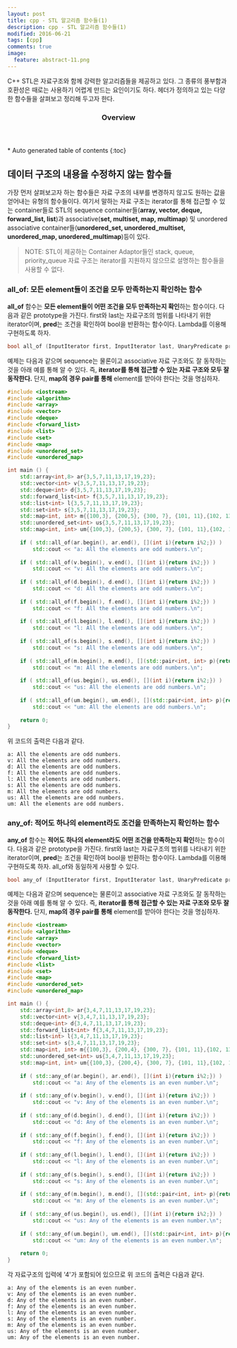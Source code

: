 ```yaml
---
layout: post
title: cpp - STL 알고리즘 함수들(1)
description: cpp - STL 알고리즘 함수들(1)
modified: 2016-06-21
tags: [cpp]
comments: true
image:
  feature: abstract-11.png
---
```

C++ STL은 자료구조와 함께 강력한 알고리즘들을 제공하고 있다. 그 종류의 풍부함과 호환성은 때로는 사용하기 어렵게 만드는 요인이기도 하다. **<algorithm>** 헤더가 정의하고 있는 다양한 함수들을 살펴보고 정리해 두고자 한다.  

<section id="table-of-contents" class="toc">
  <header>
    <h3>Overview</h3>
  </header>
<div id="drawer" markdown="1">
*  Auto generated table of contents
{:toc}
</div>
</section><!-- /#table-of-contents -->

## 데이터 구조의 내용을 수정하지 않는 함수들

가장 먼저 살펴보고자 하는 함수들은 자료 구조의 내부를 변경하지 않고도 원하는 값을 얻어내는 유형의 함수들이다. 여기서 말하는 자료 구조는 iterator를 통해 접근할 수 있는 container들로 STL의 sequence container들(**array, vector, deque, forward_list, list**)과  associative(**set, multiset, map, multimap**) 및 unordered associative container들(**unordered_set, unordered_multiset, unordered_map, unordered_multimap**)등이 있다. 

> NOTE: STL이 제공하는 Container Adaptor들인 stack, queue, priority_queue 자료 구조는 iterator를 지원하지 않으므로 설명하는 함수들을 사용할 수 없다.  

### **all_of**: 모든 element들이 조건을 모두 만족하는지 확인하는 함수

**all_of** 함수는 **모든 element들이 어떤 조건을 모두 만족하는지 확인**하는 함수이다. 다음과 같은 prototype을 가진다. first와 last는 자료구조의 범위를 나타내기 위한 iterator이며, **pred**는 조건을 확인하여 bool을 반환하는 함수이다. Lambda를 이용해 구현하도록 하자. 

```cpp
bool all_of (InputIterator first, InputIterator last, UnaryPredicate pred);
```

예제는 다음과 같으며 sequence는 물론이고 associative 자료 구조와도 잘 동작하는 것을 아래 예를 통해 알 수 있다. 즉, **iterator를 통해 접근할 수 있는 자료 구조와 모두 잘 동작한다.** 단지, **map의 경우 pair를 통해** element를 받아야 한다는 것을 명심하자. 

```cpp
#include <iostream>
#include <algorithm>
#include <array>
#include <vector>
#include <deque>
#include <forward_list>
#include <list>
#include <set>
#include <map>
#include <unordered_set>
#include <unordered_map>

int main () {
    std::array<int,8> ar{3,5,7,11,13,17,19,23};
    std::vector<int> v{3,5,7,11,13,17,19,23};
    std::deque<int> d{3,5,7,11,13,17,19,23};
    std::forward_list<int> f{3,5,7,11,13,17,19,23};
    std::list<int> l{3,5,7,11,13,17,19,23};
    std::set<int> s{3,5,7,11,13,17,19,23};
    std::map<int, int> m{{100,3}, {200,5}, {300, 7}, {101, 11},{102, 13}};
    std::unordered_set<int> us{3,5,7,11,13,17,19,23};
    std::map<int, int> um{{100,3}, {200,5}, {300, 7}, {101, 11},{102, 13}};
    
    if ( std::all_of(ar.begin(), ar.end(), [](int i){return i%2;}) )
        std::cout << "a: All the elements are odd numbers.\n";
    
    if ( std::all_of(v.begin(), v.end(), [](int i){return i%2;}) )
        std::cout << "v: All the elements are odd numbers.\n";
    
    if ( std::all_of(d.begin(), d.end(), [](int i){return i%2;}) )
        std::cout << "d: All the elements are odd numbers.\n";
    
    if ( std::all_of(f.begin(), f.end(), [](int i){return i%2;}) )
        std::cout << "f: All the elements are odd numbers.\n";
    
    if ( std::all_of(l.begin(), l.end(), [](int i){return i%2;}) )
        std::cout << "l: All the elements are odd numbers.\n";
    
    if ( std::all_of(s.begin(), s.end(), [](int i){return i%2;}) )
        std::cout << "s: All the elements are odd numbers.\n";
    
    if ( std::all_of(m.begin(), m.end(), [](std::pair<int, int> p){return p.second%2;}) )
        std::cout << "m: All the elements are odd numbers.\n";
    
    if ( std::all_of(us.begin(), us.end(), [](int i){return i%2;}) )
        std::cout << "us: All the elements are odd numbers.\n";
    
    if ( std::all_of(um.begin(), um.end(), [](std::pair<int, int> p){return p.second%2;}) )
        std::cout << "um: All the elements are odd numbers.\n";
    
    return 0;
}
```

위 코드의 출력은 다음과 같다. 

```
a: All the elements are odd numbers.
v: All the elements are odd numbers.
d: All the elements are odd numbers.
f: All the elements are odd numbers.
l: All the elements are odd numbers.
s: All the elements are odd numbers.
m: All the elements are odd numbers.
us: All the elements are odd numbers.
um: All the elements are odd numbers.
```

### **any_of**: 적어도 하나의 element라도 조건을 만족하는지 확인하는 함수

**any_of** 함수는 **적어도 하나의 element라도 어떤 조건을 만족하는지 확인**하는 함수이다. 다음과 같은 prototype을 가진다. first와 last는 자료구조의 범위를 나타내기 위한 iterator이며, **pred**는 조건을 확인하여 bool을 반환하는 함수이다. Lambda를 이용해 구현하도록 하자. all_of와 동일하게 사용할 수 있다.

```cpp
bool any_of (InputIterator first, InputIterator last, UnaryPredicate pred);
```

예제는 다음과 같으며 sequence는 물론이고 associative 자료 구조와도 잘 동작하는 것을 아래 예를 통해 알 수 있다. 즉, **iterator를 통해 접근할 수 있는 자료 구조와 모두 잘 동작한다.** 단지, **map의 경우 pair를 통해** element를 받아야 한다는 것을 명심하자. 

```cpp
#include <iostream>
#include <algorithm>
#include <array>
#include <vector>
#include <deque>
#include <forward_list>
#include <list>
#include <set>
#include <map>
#include <unordered_set>
#include <unordered_map>

int main () {
    std::array<int,8> ar{3,4,7,11,13,17,19,23};
    std::vector<int> v{3,4,7,11,13,17,19,23};
    std::deque<int> d{3,4,7,11,13,17,19,23};
    std::forward_list<int> f{3,4,7,11,13,17,19,23};
    std::list<int> l{3,4,7,11,13,17,19,23};
    std::set<int> s{3,4,7,11,13,17,19,23};
    std::map<int, int> m{{100,3}, {200,4}, {300, 7}, {101, 11},{102, 13}};
    std::unordered_set<int> us{3,4,7,11,13,17,19,23};
    std::map<int, int> um{{100,3}, {200,4}, {300, 7}, {101, 11},{102, 13}};
    
    if ( std::any_of(ar.begin(), ar.end(), [](int i){return i%2;}) )
        std::cout << "a: Any of the elements is an even number.\n";
    
    if ( std::any_of(v.begin(), v.end(), [](int i){return i%2;}) )
        std::cout << "v: Any of the elements is an even number.\n";
    
    if ( std::any_of(d.begin(), d.end(), [](int i){return i%2;}) )
        std::cout << "d: Any of the elements is an even number.\n";
    
    if ( std::any_of(f.begin(), f.end(), [](int i){return i%2;}) )
        std::cout << "f: Any of the elements is an even number.\n";
    
    if ( std::any_of(l.begin(), l.end(), [](int i){return i%2;}) )
        std::cout << "l: Any of the elements is an even number.\n";
    
    if ( std::any_of(s.begin(), s.end(), [](int i){return i%2;}) )
        std::cout << "s: Any of the elements is an even number.\n";
    
    if ( std::any_of(m.begin(), m.end(), [](std::pair<int, int> p){return p.second%2;}) )
        std::cout << "m: Any of the elements is an even number.\n";
    
    if ( std::any_of(us.begin(), us.end(), [](int i){return i%2;}) )
        std::cout << "us: Any of the elements is an even number.\n";
    
    if ( std::any_of(um.begin(), um.end(), [](std::pair<int, int> p){return p.second%2;}) )
        std::cout << "um: Any of the elements is an even number.\n";
    
    return 0;
}
```

각 자료구조의 입력에 '4'가 포함되어 있으므로 위 코드의 출력은 다음과 같다.

```
a: Any of the elements is an even number.
v: Any of the elements is an even number.
d: Any of the elements is an even number.
f: Any of the elements is an even number.
l: Any of the elements is an even number.
s: Any of the elements is an even number.
m: Any of the elements is an even number.
us: Any of the elements is an even number.
um: Any of the elements is an even number.
```
